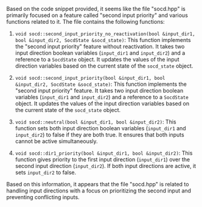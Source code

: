 Based on the code snippet provided, it seems like the file "socd.hpp" is primarily focused on a feature called "second input priority" and various functions related to it. The file contains the following functions:

1. `void socd::second_input_priority_no_reactivation(bool &input_dir1, bool &input_dir2, SocdState &socd_state)`: This function implements the "second input priority" feature without reactivation. It takes two input direction boolean variables (`input_dir1` and `input_dir2`) and a reference to a `SocdState` object. It updates the values of the input direction variables based on the current state of the `socd_state` object.

2. `void socd::second_input_priority(bool &input_dir1, bool &input_dir2, SocdState &socd_state)`: This function implements the "second input priority" feature. It takes two input direction boolean variables (`input_dir1` and `input_dir2`) and a reference to a `SocdState` object. It updates the values of the input direction variables based on the current state of the `socd_state` object.

3. `void socd::neutral(bool &input_dir1, bool &input_dir2)`: This function sets both input direction boolean variables (`input_dir1` and `input_dir2`) to false if they are both true. It ensures that both inputs cannot be active simultaneously.

4. `void socd::dir1_priority(bool &input_dir1, bool &input_dir2)`: This function gives priority to the first input direction (`input_dir1`) over the second input direction (`input_dir2`). If both input directions are active, it sets `input_dir2` to false.

Based on this information, it appears that the file "socd.hpp" is related to handling input directions with a focus on prioritizing the second input and preventing conflicting inputs.